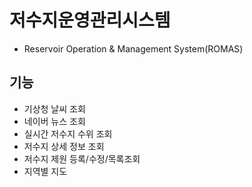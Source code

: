# 저수지운영관리시스템

- Reservoir Operation & Management System(ROMAS)

## 기능

- 기상청 날씨 조회
- 네이버 뉴스 조회
- 실시간 저수지 수위 조회
- 저수지 상세 정보 조회
- 저수지 제원 등록/수정/목록조회
- 지역별 지도
